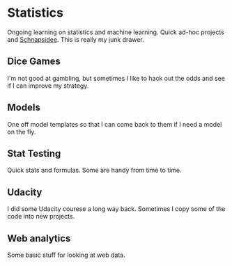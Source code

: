 # Statistics
Ongoing learning on statistics and machine learning. Quick ad-hoc projects and [Schnapsidee](https://en.wiktionary.org/wiki/Schnapsidee). This is really my junk drawer.

## Dice Games
I'm not good at gambling, but sometimes I like to hack out the odds and see if I can improve my strategy. 

## Models
One off model templates so that I can come back to them if I need a model on the fly. 

## Stat Testing
Quick stats and formulas. Some are handy from time to time. 

## Udacity
I did some Udacity courese a long way back.  Sometimes I copy some of the code into new projects.

## Web analytics
Some basic stuff for looking at web data. 